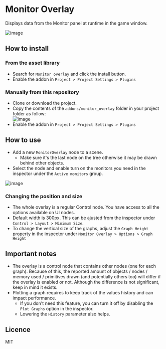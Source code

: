 # Monitor Overlay

Displays data from the Monitor panel at runtime in the game window.

![image](https://user-images.githubusercontent.com/52043844/94171965-310f7b80-fe92-11ea-9420-602d4777389b.png)

## How to install

### From the asset library
- Search for `Monitor overlay` and click the install button.
- Enable the addon in `Project > Project Settings > Plugins`


### Manually from this repository
- Clone or download the project.
- Copy the contents of the `addons/monitor_overlay` folder in your project folder as follow:  
![image](https://user-images.githubusercontent.com/52043844/157983933-7b58573d-d04d-428e-9842-a89fed7999bf.png)
- Enable the addon in `Project > Project Settings > Plugins`


## How to use

- Add a new `MonitorOverlay` node to a scene.
  + Make sure it's the last node on the tree otherwise it may be drawn behind other objects.
- Select the node and enable turn on the monitors you need in the inspector under the `Active monitors` group.

![image](https://user-images.githubusercontent.com/52043844/157984315-183cbc72-98e8-4b34-bb47-49f00ac9f28c.png)


### Changing the position and size

- The whole overlay is a regular Control node. You have access to all the options available on UI nodes.
- Default width is 300px. This can be ajusted from the inspector under `Control > Layout > Minimum Size`.
- To change the vertical size of the graphs, adjust the `Graph Height` property in the inspector under `Monitor Overlay > Options > Graph Height` 


## Important notes
- The overlay is a control node that contains other nodes (one for each graph). Because of this, the reported amount of
objects / nodes / memory used / primitives drawn (and potentially others too) will differ if the overlay is enabled or not.
Although the difference is not significant, keep in mind it exists.
- Plotting a graph requires to keep track of the values history and can impact performance.
  + If you don't need this feature, you can turn it off by disabling the `Plot Graphs` option in the inspector.
  + Lowering the `History` parameter also helps.


## Licence
MIT